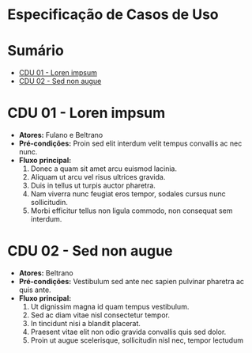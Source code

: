# Especificação de Casos de Uso

# Sumário

- [CDU 01 - Loren impsum](#cdu-01---loren-impsum)
- [CDU 02 - Sed non augue](#cdu-02---sed-non-augue)

# CDU 01 - Loren impsum
- **Atores:** Fulano e Beltrano
- **Pré-condições:** Proin sed elit interdum velit tempus convallis ac nec nunc.
- **Fluxo principal:**
  1. Donec a quam sit amet arcu euismod lacinia.
  2. Aliquam ut arcu vel risus ultrices gravida.
  3. Duis in tellus ut turpis auctor pharetra.
  4. Nam viverra nunc feugiat eros tempor, sodales cursus nunc sollicitudin.
  5. Morbi efficitur tellus non ligula commodo, non consequat sem interdum.
   
# CDU 02 - Sed non augue
- **Atores:** Beltrano
- **Pré-condições:** Vestibulum sed ante nec sapien pulvinar pharetra ac quis ante.
- **Fluxo principal:**
  1. Ut dignissim magna id quam tempus vestibulum.
  2. Sed ac diam vitae nisl consectetur tempor.
  3. In tincidunt nisi a blandit placerat.
  4. Praesent vitae elit non odio gravida convallis quis sed dolor.
  5. Proin ut augue scelerisque, sollicitudin nisl nec, tempor lectudum
